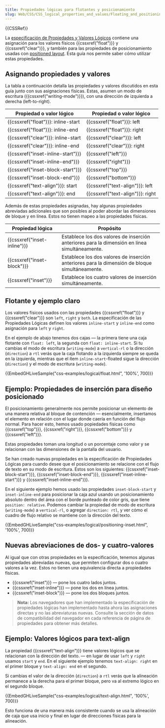 ```yaml
---
title: Propiedades lógicas para flotantes y posicionamiento
slug: Web/CSS/CSS_logical_properties_and_values/Floating_and_positioning
---
```


{{CSSRef}}

La [especificación de Propiedades y Valores Lógicos](https://drafts.csswg.org/css-logical/) contiene una asignación para los valores físicos {{cssxref("float")}} y {{cssxref("clear")}}, y también para las propiedades de posicionamiento usadas con [positioned layout](/es/docs/Web/CSS/CSS_Positioning). Esta guía nos permite saber cómo utilizar estas propiedades.

## Asignando propiedades y valores

La tabla a continuación detalla las propiedades y valores discutidos en esta guía junto con sus asignaciones físicas. Estas, asumen un modo de escritura ({{cssxref("writing-mode")}}), con una dirección de izquierda a derecha (left-to-right).

| Propiedad o valor lógico           | Propiedad o valor lógico         |
| ---------------------------------- | -------------------------------- |
| {{cssxref("float")}}: inline-start | {{cssxref("float")}}: left       |
| {{cssxref("float")}}: inline-end   | {{cssxref("float")}}: right      |
| {{cssxref("clear")}}: inline-start | {{cssxref("clear")}}: left       |
| {{cssxref("clear")}}: inline-end   | {{cssxref("clear")}}: right      |
| {{cssxref("inset-inline-start")}}  | {{cssxref("left")}}              |
| {{cssxref("inset-inline-end")}}    | {{cssxref("right")}}             |
| {{cssxref("inset-block-start")}}   | {{cssxref("top")}}               |
| {{cssxref("inset-block-end")}}     | {{cssxref("bottom")}}            |
| {{cssxref("text-align")}}: start   | {{cssxref("text-align")}}: left  |
| {{cssxref("text-align")}}: end     | {{cssxref("text-align")}}: right |

Además de estas propiedades asignadas, hay algunas propiedades abreviadas adicionales que son posibles al poder abordar las dimensiones de bloque y en línea. Estos no tienen mapeo a las propiedades físicas.

| Propiedad lógica            | Propósito                                                                                      |
| --------------------------- | ---------------------------------------------------------------------------------------------- |
| {{cssxref("inset-inline")}} | Establece los dos valores de inserción anteriores para la dimensión en línea simultáneamente.  |
| {{cssxref("inset-block")}}  | Establece los dos valores de inserción anteriores para la dimensión de bloque simultáneamente. |
| {{cssxref("inset")}}        | Establece los cuatro valores de inserción simultáneamente.                                     |

## Flotante y ejemplo claro

Los valores físicos usados con las propiedades {{cssxref("float")}} y {{cssxref("clear")}} son `left`, `right` y `both`. La especificación de las Propiedades Lógicas definen los valores `inline-start` y `inline-end` como asignación para `left` y `right`.

En el ejemplo de abajo tenemos dos cajas — la primera tiene una caja flotante con `float: left`, la segunda con `float: inline-start`. Si tu cambias el modo de escritura (`writing-mode`) a `vertical-rl` o la dirección (`direction`) a `rtl` verás que la caja flotando a la izquierda siempre se queda en la izquierda, mientras que el ítem `inline-start`-floated sigue la dirección (`direction`) y el modo de escritura (`writing-mode`).

{{EmbedGHLiveSample("css-examples/logical/float.html", '100%', 700)}}

## Ejemplo: Propiedades de inserción para diseño posicionado

El posicionamiento generalmente nos permite posicionar un elemento de una manera relativa al bloque de contención — esencialmente, insertamos el elemento en relación con el lugar donde caería en función del flujo normal. Para hacer esto, hemos usado popiedades físicas como {{cssxref("top")}}, {{cssxref("right")}}, {{cssxref("bottom")}} y {{cssxref("left")}}.

Estas propiedades toman una longitud o un porcentaje como valor y se relacionan con las dimensiones de la pantalla del usuario.

Se han creado nuevas propiedades en la especificación de Propiedades Lógicas para cuando desee que el posicionamiento se relacione con el flujo de texto en su modo de escritura. Estos son los siguientes: {{cssxref("inset-block-start")}}, {{cssxref("inset-block-end")}}, {{cssxref("inset-inline-start")}} y {{cssxref("inset-inline-end")}}.

En el siguiente ejemplo hemos usado las propiedades `inset-block-start` y `inset-inline-end` para posicionar la caja azul usando un posicionamiento absoluto dentro del área con el borde punteado de color gris, que tiene `position: relative`. Podemos cambiar la propiedad de modo de escritura (`writing-mode`) a `vertical-rl`, o agregar `direction: rtl`, y ver cómo el cuadro de flujo relativo se mantiene con la dirección del texto.

{{EmbedGHLiveSample("css-examples/logical/positioning-inset.html", '100%', 700)}}

## Nuevas abreviaciones de dos- y cuatro-valores

Al igual que con otras propiedades en la especificación, tenemos algunas propiedades abreviadas nuevas, que permiten configurar dos o cuatro valores a la vez. Estos no tienen una equivalencia directa a propiedades físicas.

- {{cssxref("inset")}} — pone los cuatro lados juntos.
- {{cssxref("inset-inline")}} — pone los dos en línea juntos.
- {{cssxref("inset-block")}} — pone los dos bloques juntos.

> **Nota:** Los navegadores que han implementado la especificación de propiedades lógicas han implementado hasta ahora las asignaciones directas y no las abreviaturas nuevas. Consulte la sección de datos de compatibilidad del navegador en cada referencia de página de propiedades para obtener más detalles.

## Ejemplo: Valores lógicos para text-align

La propiedad {{cssxref("text-align")}} tiene valores lógicos que se relacionan con la dirección del texto. — en lugar de usar `left` y `right` usamos `start` y `end`. En el siguiente ejemplo tenemos `text-align: right` en el primer bloque y `text-align: end` en el segundo.

Si cambias el valor de la dirección (`direction`) a `rtl` verás que la alineación permanece a la derecha para el primer bloque, pero va al extremo lógico en el segundo bloque.

{{EmbedGHLiveSample("css-examples/logical/text-align.html", '100%', 700)}}

Esto funciona de una manera más consistente cuando se usa la alineación de caja que usa inicio y final en lugar de direcciones físicas para la alineación.
